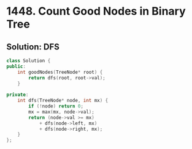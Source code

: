 # 1448. Count Good Nodes in Binary Tree

## Solution: DFS

```cpp
class Solution {
public:
    int goodNodes(TreeNode* root) {
        return dfs(root, root->val);
    }
    
private:
    int dfs(TreeNode* node, int mx) {
        if (!node) return 0;
        mx = max(mx, node->val);
        return (node->val >= mx)
            + dfs(node->left, mx)
            + dfs(node->right, mx);
    }
};
```
